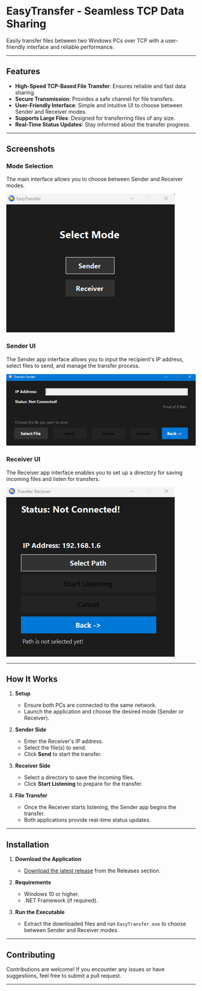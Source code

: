 # EasyTransfer - Seamless TCP Data Sharing

Easily transfer files between two Windows PCs over TCP with a user-friendly interface and reliable performance.

---

## Features
- **High-Speed TCP-Based File Transfer**: Ensures reliable and fast data sharing.
- **Secure Transmission**: Provides a safe channel for file transfers.
- **User-Friendly Interface**: Simple and intuitive UI to choose between Sender and Receiver modes.
- **Supports Large Files**: Designed for transferring files of any size.
- **Real-Time Status Updates**: Stay informed about the transfer progress.

---

## Screenshots

### Mode Selection
The main interface allows you to choose between Sender and Receiver modes.

![Mode Selection](assets/mode_selection_ui.png)

### Sender UI
The Sender app interface allows you to input the recipient's IP address, select files to send, and manage the transfer process.

![Sender UI](assets/sender_ui.png)

### Receiver UI
The Receiver app interface enables you to set up a directory for saving incoming files and listen for transfers.

![Receiver UI](assets/receiver_ui.png)

---

## How It Works

1. **Setup**
   - Ensure both PCs are connected to the same network.
   - Launch the application and choose the desired mode (Sender or Receiver).

2. **Sender Side**
   - Enter the Receiver's IP address.
   - Select the file(s) to send.
   - Click **Send** to start the transfer.

3. **Receiver Side**
   - Select a directory to save the incoming files.
   - Click **Start Listening** to prepare for the transfer.

4. **File Transfer**
   - Once the Receiver starts listening, the Sender app begins the transfer.
   - Both applications provide real-time status updates.

---

## Installation

1. **Download the Application**
   - [Download the latest release](https://github.com/ahmedashraf0001/PC-2-PC-FileTransfer/releases/download/v1.1.0/EasyTransfer.V1.1.0.msi) from the Releases section.

2. **Requirements**
   - Windows 10 or higher.
   - .NET Framework (if required).

3. **Run the Executable**
   - Extract the downloaded files and run `EasyTransfer.exe` to choose between Sender and Receiver modes.

---

## Contributing

Contributions are welcome! If you encounter any issues or have suggestions, feel free to submit a pull request.

---
